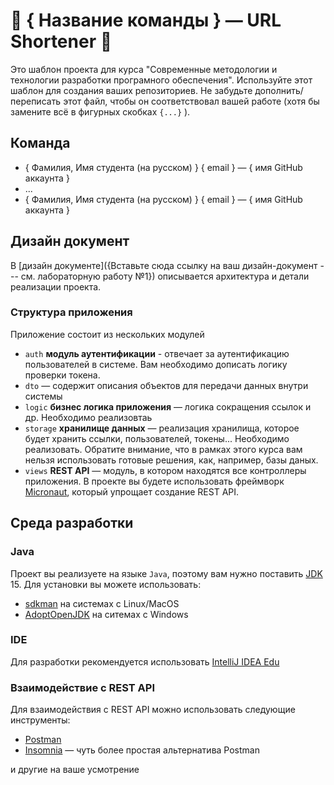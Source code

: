 # 🧪 { Название команды } — URL Shortener 🧪

Это шаблон проекта для курса "Современные методологии и технологии разработки програмного обеспечения". Используйте этот
шаблон для создания ваших репозиториев. Не забудьте дополнить/переписать этот файл, чтобы он соответствовал вашей
работе (хотя бы замените всё в фигурных скобках `{...}` ).

## Команда

- { Фамилия, Имя студента (на русском) } { email } — { имя GitHub аккаунта }
- ...
- { Фамилия, Имя студента (на русском) } { email } — { имя GitHub аккаунта }

## Дизайн документ

В [дизайн документе]({Вставьте сюда ссылку на ваш дизайн-документ --- см. лабораторную работу №1}) описывается
архитектура и детали реализации проекта.

### Структура приложения

Приложение состоит из нескольких модулей

- `auth` **модуль аутентификации** - отвечает за аутентификацию пользователей в системе. Вам необходимо дописать логику
  проверки токена.
- `dto` — содержит описания объектов для передачи данных внутри системы
- `logic` **бизнес логика приложения** — логика сокращения ссылок и др. Необходимо реализовтаь
- `storage` **хранилище данных** — реализация хранилища, которое будет хранить ссылки, пользователей, токены...
  Необходимо реализовать. Обратите внимание, что в рамках этого курса вам нельзя использовать готовые решения, как,
  например, базы даных.
- `views` **REST API** — модуль, в котором находятся все контроллеры приложения. В проекте вы будете использовать
  фреймворк [Micronaut](https://micronaut.io), который упрощает создание REST API.

## Среда разработки

### Java

Проект вы реализуете на языке `Java`, поэтому вам нужно
поставить [JDK](https://ru.wikipedia.org/wiki/Java_Development_Kit) 15. Для установки вы можете использовать:

- [sdkman](https://sdkman.io/) на системах с Linux/MacOS
- [AdoptOpenJDK](https://adoptopenjdk.net/) на ситемах с Windows

### IDE

Для разработки рекомендуется использовать [IntelliJ IDEA Edu](https://www.jetbrains.com/idea-edu/)

### Взаимодействие с REST API

Для взаимодействия с REST API можно использовать следующие инструменты:

- [Postman](https://www.postman.com/downloads/)
- [Insomnia](https://insomnia.rest/) — чуть более простая альтернатива Postman
 
и другие на ваше усмотрение
